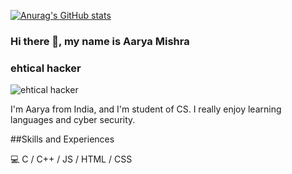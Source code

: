 [![Anurag's GitHub stats](https://github-readme-stats.vercel.app/api?username=Aarya-78)](https://github.com/anuraghazra/github-readme-stats)
### Hi there 👋, my name is Aarya Mishra
### ehtical hacker
![ehtical hacker](https://media-exp1.licdn.com/dms/image/C4D16AQHLaICYcg7INg/profile-displaybackgroundimage-shrink_350_1400/0/1640767044022?e=1651104000&v=beta&t=yN4dEETD4kt9JEmeySSWHbsfC8bDtajGpBN3N6bT9fk)

I'm Aarya from India, and I'm student of CS. I really enjoy learning languages and cyber security.

##Skills and Experiences 

💻 C / C++ / JS / HTML / CSS

 




